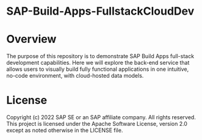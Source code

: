 # SAP-Build-Apps-FullstackCloudDev

# Overview
The purpose of this repository is to demonstrate SAP Build Apps full-stack development capabilities. Here we will explore the back-end service that allows users to visually build fully functional applications in one intuitive, no-code environment, with cloud-hosted data models.

# License
Copyright (c) 2022 SAP SE or an SAP affiliate company. All rights reserved. This project is licensed under the Apache Software License, version 2.0 except as noted otherwise in the LICENSE file.
